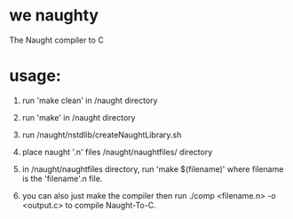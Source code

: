 # we naughty

The Naught compiler to C

# usage:
1) run 'make clean' in /naught directory

2) run 'make' in /naught directory

3) run /naught/nstdlib/createNaughtLibrary.sh

4) place naught '.n' files /naught/naughtfiles/ directory

5) in /naught/naughtfiles directory, run 'make $(filename)' where filename is the 'filename'.n file.

6) you can also just make the compiler then run ./comp <filename.n> -o <output.c> to compile Naught-To-C.

